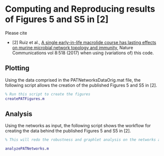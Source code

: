 # Computing and Reproducing results of Figures 5 and S5 in [2]

Please cite
* [2] Ruiz et al., [A single early-in-life macrolide course has lasting effects on murine microbial network topology and immunity](https://www.nature.com/articles/s41467-017-00531-6), Nature Communications vol 8:518 (2017)
when using (variations of) this code.

## Plotting ##
Using the data comprised in the PATNetworksDataOrig.mat file, the following script allows the creation of the published Figures 5 and S5 in [2].

```MATLAB
% Run this script to create the figures
createPATFigures.m
```

## Analysis ##
Using the networks as input, the following script shows the workflow for creating the data behind the published Figures 5 and S5 in [2].

```MATLAB
% This will redo the robustness and graphlet analysis on the networks and should result in (near) identical results that have been provided in the .mat files

analyzePATNetworks.m
```
